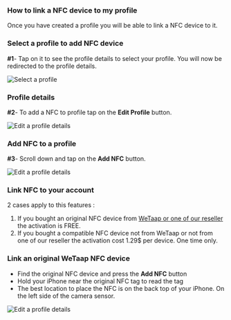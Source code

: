 ### **How to link a NFC device to my profile** <a name="link-nfc-to-profile"></a>

Once you have created a profile you will be able to link a NFC device to it.

### **Select a profile to add NFC device** <a name="select-profile"></a>

**#1**- Tap on it to see the profile details to select your profile. You will now be redirected to the profile details.

![Select a profile](../images/tutorials/add-links/add-links-1.jpg)

### **Profile details** <a name="profile-details"></a>

**#2**- To add a NFC to profile tap on the **Edit Profile** button.

![Edit a profile details](../images/tutorials/edit-profile/edit-profile-2.jpg)

### **Add NFC to a profile** <a name="add-nfc-to-profile"></a>

**#3**- Scroll down and tap on the **Add NFC** button.

![Edit a profile details](../images/tutorials/add-nfc/add-nfc-3.jpg)

### **Link NFC to your account** <a name="link-nfc-to-account"></a>

2 cases apply to this features :

1. If you bought an original NFC device from [WeTaap or one of our reseller](https://myname.digital/#buy-nfc-devices) the activation is FREE.
2. If you bought a compatible NFC device not from WeTaap or not from one of our reseller the activation cost 1.29$ per device. One time only.

### **Link an original WeTaap NFC device** <a name="link-original-nfc-device"></a>

- Find the original NFC device and press the **Add NFC** button
- Hold your iPhone near the original NFC tag to read the tag
- The best location to place the NFC is on the back top of your iPhone. On the left side of the camera sensor.

![Edit a profile details](../images/tutorials/add-nfc/add-nfc-4.jpg)








